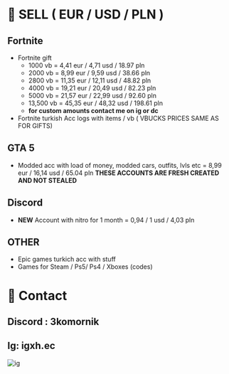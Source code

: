 # 💸 SELL ( EUR / USD / PLN )
## Fortnite
  - Fortnite gift
    - 1000 vb  = 4,41 eur /  4,71 usd / 18.97 pln
    - 2000 vb = 8,99 eur / 9,59 usd / 38.66 pln
    - 2800 vb = 11,35 eur / 12,11 usd / 48.82 pln
    - 4000 vb = 19,21 eur / 20,49 usd / 82.23 pln
    - 5000 vb = 21,57 eur / 22,99 usd / 92.60 pln
    - 13,500 vb = 45,35 eur / 48,32 usd / 198.61 pln
    - **for custom amounts contact me on ig or dc**
  - Fortnite turkish Acc logs with items / vb ( VBUCKS PRICES SAME AS FOR GIFTS)
## GTA 5
  - Modded acc with load of money, modded cars, outfits, lvls etc = 8,99 eur / 16,14 usd / 65.04 pln    **THESE ACCOUNTS ARE FRESH CREATED AND NOT STEALED**
## Discord
  - **NEW** Account with nitro for 1 month = 0,94 / 1 usd / 4,03 pln
## OTHER
  - Epic games turkich acc with stuff 
  - Games for Steam / Ps5/ Ps4 / Xboxes (codes)
# 📲 Contact 
## Discord : 3komornik
## Ig: igxh.ec
![ig]()
